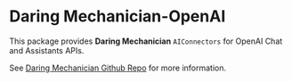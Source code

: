 
# Daring Mechanician-OpenAI

This package provides **Daring Mechanician** `AIConnectors` for OpenAI Chat and Assistants APIs.

See [Daring Mechanician Github Repo](https://github.com/liebke/mechanician) for more information.